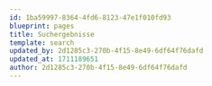 ```yaml
---
id: 1ba59997-8364-4fd6-8123-47e1f010fd93
blueprint: pages
title: Suchergebnisse
template: search
updated_by: 2d1285c3-270b-4f15-8e49-6df64f76dafd
updated_at: 1711189651
author: 2d1285c3-270b-4f15-8e49-6df64f76dafd
---
```

